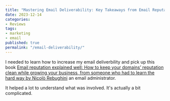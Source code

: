 ```yaml
---
title: "Mastering Email Deliverability: Key Takeaways from Email Reputation Explained Well"
date: 2023-12-14
categories:
- Reviews
tags:
- marketing
- email
published: true
permalink: "/email-deliverability/"
---
```

I needed to learn how to increase my email deliverbility and pick up this book [Email reputation explained well: How to keep your domains’ reputation clean while growing your business, from someone who had to learn the hard way by Nicolò Rebughini](https://amzn.to/3V9gzwA) an email administrator.

It helped a lot to understand what was involved. It's actually a bit complicated.